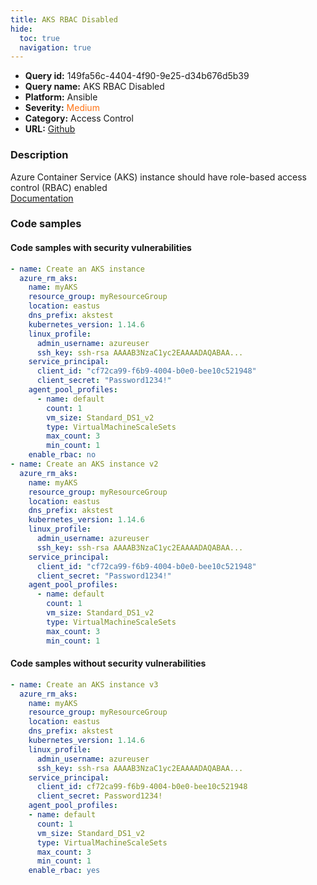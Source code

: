 ```yaml
---
title: AKS RBAC Disabled
hide:
  toc: true
  navigation: true
---
```


<style>
  .highlight .hll {
    background-color: #ff171742;
  }
  .md-content {
    max-width: 1100px;
    margin: 0 auto;
  }
</style>

-   **Query id:** 149fa56c-4404-4f90-9e25-d34b676d5b39
-   **Query name:** AKS RBAC Disabled
-   **Platform:** Ansible
-   **Severity:** <span style="color:#ff7213">Medium</span>
-   **Category:** Access Control
-   **URL:** [Github](https://github.com/Checkmarx/kics/tree/master/assets/queries/ansible/azure/aks_rbac_disabled)

### Description
Azure Container Service (AKS) instance should have role-based access control (RBAC) enabled<br>
[Documentation](https://docs.ansible.com/ansible/latest/collections/azure/azcollection/azure_rm_aks_module.html)

### Code samples
#### Code samples with security vulnerabilities
```yaml title="Positive test num. 1 - yaml file" hl_lines="21 23"
- name: Create an AKS instance
  azure_rm_aks:
    name: myAKS
    resource_group: myResourceGroup
    location: eastus
    dns_prefix: akstest
    kubernetes_version: 1.14.6
    linux_profile:
      admin_username: azureuser
      ssh_key: ssh-rsa AAAAB3NzaC1yc2EAAAADAQABAA...
    service_principal:
      client_id: "cf72ca99-f6b9-4004-b0e0-bee10c521948"
      client_secret: "Password1234!"
    agent_pool_profiles:
      - name: default
        count: 1
        vm_size: Standard_DS1_v2
        type: VirtualMachineScaleSets
        max_count: 3
        min_count: 1
    enable_rbac: no
- name: Create an AKS instance v2
  azure_rm_aks:
    name: myAKS
    resource_group: myResourceGroup
    location: eastus
    dns_prefix: akstest
    kubernetes_version: 1.14.6
    linux_profile:
      admin_username: azureuser
      ssh_key: ssh-rsa AAAAB3NzaC1yc2EAAAADAQABAA...
    service_principal:
      client_id: "cf72ca99-f6b9-4004-b0e0-bee10c521948"
      client_secret: "Password1234!"
    agent_pool_profiles:
      - name: default
        count: 1
        vm_size: Standard_DS1_v2
        type: VirtualMachineScaleSets
        max_count: 3
        min_count: 1

```


#### Code samples without security vulnerabilities
```yaml title="Negative test num. 1 - yaml file"
- name: Create an AKS instance v3
  azure_rm_aks:
    name: myAKS
    resource_group: myResourceGroup
    location: eastus
    dns_prefix: akstest
    kubernetes_version: 1.14.6
    linux_profile:
      admin_username: azureuser
      ssh_key: ssh-rsa AAAAB3NzaC1yc2EAAAADAQABAA...
    service_principal:
      client_id: cf72ca99-f6b9-4004-b0e0-bee10c521948
      client_secret: Password1234!
    agent_pool_profiles:
    - name: default
      count: 1
      vm_size: Standard_DS1_v2
      type: VirtualMachineScaleSets
      max_count: 3
      min_count: 1
    enable_rbac: yes

```
